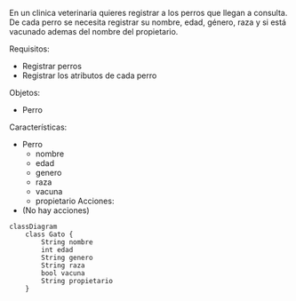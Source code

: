 En un clinica veterinaria quieres registrar a los perros 
que llegan a consulta.
De cada perro se necesita registrar su nombre, edad, 
género, raza y si está vacunado ademas del nombre 
del propietario.

Requisitos:
- Registrar perros
- Registrar los atributos de cada perro

Objetos:
- Perro

Características:
- Perro
    - nombre
    - edad
    - genero 
    - raza
    - vacuna
    - propietario
Acciones:
- (No hay acciones)

```mermaid
classDiagram
    class Gato {
        String nombre
        int edad
        String genero
        String raza
        bool vacuna
        String propietario
    }
```